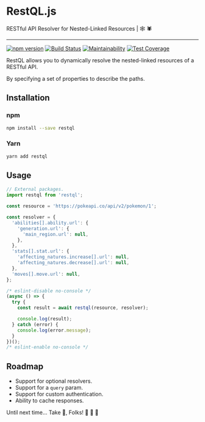 # RestQL.js

RESTful API Resolver for Nested-Linked Resources | :spider_web: :spider:

---

[![npm version](https://img.shields.io/npm/v/restql.svg)](https://www.npmjs.com/package/restql)
[![Build Status](https://img.shields.io/travis/relztic/restql/master.svg)](https://travis-ci.org/relztic/restql)
[![Maintainability](https://img.shields.io/codeclimate/maintainability/relztic/restql.svg)](https://codeclimate.com/github/relztic/restql/maintainability)
[![Test Coverage](https://img.shields.io/codeclimate/c/relztic/restql.svg)](https://codeclimate.com/github/relztic/restql/test_coverage)

RestQL allows you to dynamically resolve the nested-linked resources of a RESTful API.

By specifying a set of properties to describe the paths.

## Installation

### npm

```sh
npm install --save restql
```

### Yarn

```sh
yarn add restql
```

## Usage

```js
// External packages.
import restql from 'restql';

const resource = 'https://pokeapi.co/api/v2/pokemon/1';

const resolver = {
  'abilities[].ability.url': {
    'generation.url': {
      'main_region.url': null,
    },
  },
  'stats[].stat.url': {
    'affecting_natures.increase[].url': null,
    'affecting_natures.decrease[].url': null,
  },
  'moves[].move.url': null,
};

/* eslint-disable no-console */
(async () => {
  try {
    const result = await restql(resource, resolver);

    console.log(result);
  } catch (error) {
    console.log(error.message);
  }
})();
/* eslint-enable no-console */
```

## Roadmap

  - Support for optional resolvers.
  - Support for a `query` param.
  - Support for custom authentication.
  - Ability to cache responses.

Until next time... Take :cake:, Folks! :taco: :horse: :dash:
